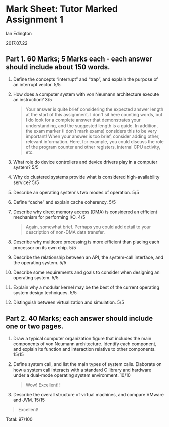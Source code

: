 # Mark Sheet: Tutor Marked Assignment 1

Ian Edington

2017.07.22

## Part 1. 60 Marks; 5 Marks each - each answer **should include about 150 words.**

1.  Define the concepts “interrupt” and “trap”, and explain the purpose of an interrupt vector.
5/5

2. How does a computer system with von Neumann architecture execute an instruction?
3/5

    > Your answer is quite brief considering the expected answer length at the start of this assignment. I don't sit here counting words, but I do look for a complete answer that demonstrates your understanding, and the suggested length is a guide. In addition, the exam marker (I don’t mark exams) considers this to be very important!
    > When your answer is too brief, consider adding other, relevant information. Here, for example, you could discuss the role of the program counter and other registers, internal CPU activity, etc.

3. What role do device controllers and device drivers play in a computer system?
5/5

4. Why do clustered systems provide what is considered high-availability service?
5/5

5.  Describe an operating system's two modes of operation.
5/5

6.  Define “cache” and explain cache coherency.
5/5

7. Describe why direct memory access (DMA) is considered an efficient mechanism for performing I/O.
4/5

    > Again, somewhat brief. Perhaps you could add detail to your description of non-DMA data transfer.

8. Describe why multicore processing is more efficient than placing each processor on its own chip.
5/5

9.  Describe the relationship between an API, the system-call interface, and the operating system.
5/5

10.  Describe some requirements and goals to consider when designing an operating system.
5/5

11.  Explain why a modular kernel may be the best of the current operating system design techniques.
5/5

12. Distinguish between virtualization and simulation.
5/5

## Part 2. 40 Marks; each answer should include one or two pages.

1. Draw a typical computer organization figure that includes the main components of von Neumann architecture. Identify each component, and explain its function and interaction relative to other components.
15/15

2. Define system call, and list the main types of system calls. Elaborate on how a system call interacts with a standard C library and hardware under a dual-mode operating system environment.
10/10

    > Wow! Excellent!!

3. Describe the overall structure of virtual machines, and compare VMware and JVM.
15/15

> Excellent!

Total:    97/100

